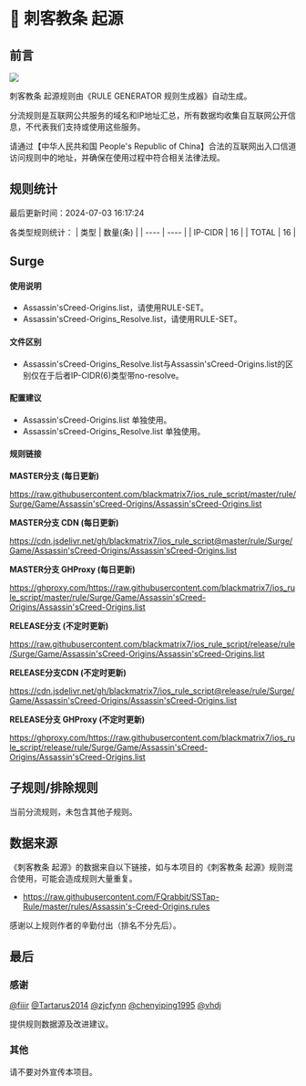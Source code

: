 # 🧸 刺客教条 起源

## 前言

![](https://shields.io/badge/-移除重复规则-ff69b4) 

刺客教条 起源规则由《RULE GENERATOR 规则生成器》自动生成。

分流规则是互联网公共服务的域名和IP地址汇总，所有数据均收集自互联网公开信息，不代表我们支持或使用这些服务。

请通过【中华人民共和国 People's Republic of China】合法的互联网出入口信道访问规则中的地址，并确保在使用过程中符合相关法律法规。

## 规则统计

最后更新时间：2024-07-03 16:17:24

各类型规则统计：
| 类型 | 数量(条)  | 
| ---- | ----  |
| IP-CIDR | 16  | 
| TOTAL | 16  | 


## Surge 

#### 使用说明
- Assassin'sCreed-Origins.list，请使用RULE-SET。
- Assassin'sCreed-Origins_Resolve.list，请使用RULE-SET。

#### 文件区别
- Assassin'sCreed-Origins_Resolve.list与Assassin'sCreed-Origins.list的区别仅在于后者IP-CIDR(6)类型带no-resolve。

#### 配置建议
- Assassin'sCreed-Origins.list 单独使用。
- Assassin'sCreed-Origins_Resolve.list 单独使用。

#### 规则链接
**MASTER分支 (每日更新)**

https://raw.githubusercontent.com/blackmatrix7/ios_rule_script/master/rule/Surge/Game/Assassin'sCreed-Origins/Assassin'sCreed-Origins.list

**MASTER分支 CDN (每日更新)**

https://cdn.jsdelivr.net/gh/blackmatrix7/ios_rule_script@master/rule/Surge/Game/Assassin'sCreed-Origins/Assassin'sCreed-Origins.list

**MASTER分支 GHProxy (每日更新)**

https://ghproxy.com/https://raw.githubusercontent.com/blackmatrix7/ios_rule_script/master/rule/Surge/Game/Assassin'sCreed-Origins/Assassin'sCreed-Origins.list

**RELEASE分支 (不定时更新)**

https://raw.githubusercontent.com/blackmatrix7/ios_rule_script/release/rule/Surge/Game/Assassin'sCreed-Origins/Assassin'sCreed-Origins.list

**RELEASE分支CDN (不定时更新)**

https://cdn.jsdelivr.net/gh/blackmatrix7/ios_rule_script@release/rule/Surge/Game/Assassin'sCreed-Origins/Assassin'sCreed-Origins.list

**RELEASE分支 GHProxy (不定时更新)**

https://ghproxy.com/https://raw.githubusercontent.com/blackmatrix7/ios_rule_script/release/rule/Surge/Game/Assassin'sCreed-Origins/Assassin'sCreed-Origins.list

## 子规则/排除规则


当前分流规则，未包含其他子规则。

## 数据来源

《刺客教条 起源》的数据来自以下链接，如与本项目的《刺客教条 起源》规则混合使用，可能会造成规则大量重复。

- https://raw.githubusercontent.com/FQrabbit/SSTap-Rule/master/rules/Assassin's-Creed-Origins.rules


感谢以上规则作者的辛勤付出（排名不分先后）。

## 最后

### 感谢

[@fiiir](https://github.com/fiiir) [@Tartarus2014](https://github.com/Tartarus2014) [@zjcfynn](https://github.com/zjcfynn) [@chenyiping1995](https://github.com/chenyiping1995) [@vhdj](https://github.com/vhdj)

提供规则数据源及改进建议。

### 其他

请不要对外宣传本项目。